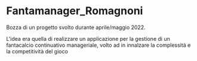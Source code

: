 # Fantamanager_Romagnoni

Bozza di un progetto svolto durante aprile/maggio 2022.

L'idea era quella di realizzare un applicazione per la gestione di un fantacalcio continuativo manageriale, 
volto ad in innalzare la complessità e la competitività del gioco
